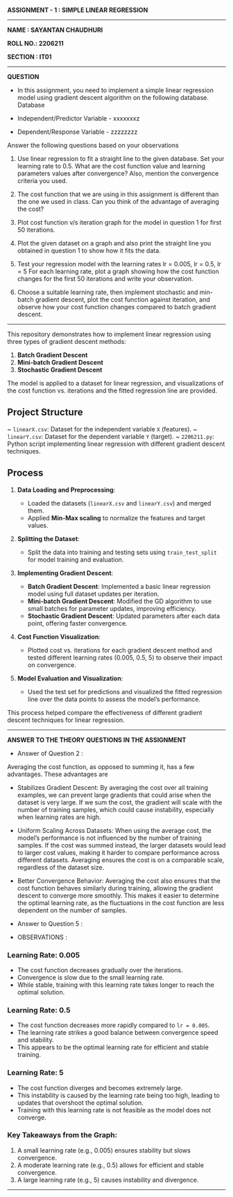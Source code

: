  **ASSIGNMENT - 1 : SIMPLE LINEAR REGRESSION** 

-----------------------------------------------------------------------------------------------------------------------------------------------------------

**NAME : SAYANTAN CHAUDHURI**

**ROLL NO.: 2206211**

**SECTION : IT01**

-----------------------------------------------------------------------------------------------------------------------------------------------------------
**QUESTION**
- In this assignment, you need to implement a simple linear regression
model using gradient descent algorithm on the following database.
Database

- Independent/Predictor Variable -
xxxxxxxz
- Dependent/Response Variable -
zzzzzzzz

Answer the following questions based on your observations
1. Use linear regression to fit a straight line to the given
database. Set your learning rate to 0.5. What are the cost
function value and learning parameters values after
convergence? Also, mention the convergence criteria you used.

2. The cost function that we are using in this assignment is
different than the one we used in class. Can you think of the
advantage of averaging the cost?

3. Plot cost function v/s iteration graph for the model in
question 1 for first 50 iterations.

4. Plot the given dataset on a graph and also print the straight
line you obtained in question 1 to show how it fits the data.

5. Test your regression model with the learning rates
lr = 0.005, lr = 0.5, lr = 5
For each learning rate, plot a graph showing how the cost
function changes for the first 50 iterations and write your
observation.

6. Choose a suitable learning rate, then implement stochastic and
min-batch gradient descent, plot the cost function against
iteration, and observe how your cost function changes compared
to batch gradient descent.

------------------------------------------------------------------------------------------------------------------------------------------------------------

This repository demonstrates how to implement linear regression using three types of gradient descent methods:
1. **Batch Gradient Descent**
2. **Mini-batch Gradient Descent**
3. **Stochastic Gradient Descent**

The model is applied to a dataset for linear regression, and visualizations of the cost function vs. iterations and the fitted regression line are provided.

## Project Structure

~ `linearX.csv`: Dataset for the independent variable `X` (features).
~ `linearY.csv`: Dataset for the dependent variable `Y` (target).
~ `2206211.py`: Python script implementing linear regression with different gradient descent techniques.

## Process

1. **Data Loading and Preprocessing**:
    - Loaded the datasets (`linearX.csv` and `linearY.csv`) and merged them. 
    - Applied **Min-Max scaling** to normalize the features and target values.

2. **Splitting the Dataset**:
    - Split the data into training and testing sets using `train_test_split` for model training and evaluation.

3. **Implementing Gradient Descent**:
    - **Batch Gradient Descent**: Implemented a basic linear regression model using full dataset updates per iteration.
    - **Mini-batch Gradient Descent**: Modified the GD algorithm to use small batches for parameter updates, improving efficiency.
    - **Stochastic Gradient Descent**: Updated parameters after each data point, offering faster convergence.

4. **Cost Function Visualization**:
    - Plotted cost vs. iterations for each gradient descent method and tested different learning rates (0.005, 0.5, 5) to observe their impact on convergence.

5. **Model Evaluation and Visualization**:
    - Used the test set for predictions and visualized the fitted regression line over the data points to assess the model’s performance.

This process helped compare the effectiveness of different gradient descent techniques for linear regression.

----------------------------------------------------------------------------------------------------------------------------------------------------------------------

**ANSWER TO THE THEORY QUESTIONS IN THE ASSIGNMENT**

  - Answer of Question 2 :

Averaging the cost function, as opposed to summing it, has a few advantages.
These advantages are  

  - Stabilizes Gradient Descent:
    By averaging the cost over all training examples, we can prevent large gradients that could arise when the dataset is very large. If we sum the 
    cost, the gradient will scale with the number of training samples, which could cause instability, especially when learning rates are high.
    
  - Uniform Scaling Across Datasets:
    When using the average cost, the model’s performance is not influenced by the number of training samples. If the cost was summed instead, the 
    larger datasets would lead to larger cost values, making it harder to compare performance across different datasets. Averaging ensures the cost is 
    on a comparable scale, regardless of the dataset size.

  - Better Convergence Behavior:
    Averaging the cost also ensures that the cost function behaves similarly during training, allowing the gradient descent to converge more smoothly. 
    This makes it easier to determine the optimal learning rate, as the fluctuations in the cost function are less dependent on the number of samples.


   - Answer to Question 5 :

  - OBSERVATIONS :

### Learning Rate: 0.005
- The cost function decreases gradually over the iterations.
- Convergence is slow due to the small learning rate.
- While stable, training with this learning rate takes longer to reach the optimal solution.

### Learning Rate: 0.5
- The cost function decreases more rapidly compared to `lr = 0.005`.
- The learning rate strikes a good balance between convergence speed and stability.
- This appears to be the optimal learning rate for efficient and stable training.

### Learning Rate: 5
- The cost function diverges and becomes extremely large.
- This instability is caused by the learning rate being too high, leading to updates that overshoot the optimal solution.
- Training with this learning rate is not feasible as the model does not converge.

 ### Key Takeaways from the Graph:
1. A small learning rate (e.g., 0.005) ensures stability but slows convergence.
2. A moderate learning rate (e.g., 0.5) allows for efficient and stable convergence.
3. A large learning rate (e.g., 5) causes instability and divergence.

----------------------------------------------------------------------------------------------------------------------------------------------------------
